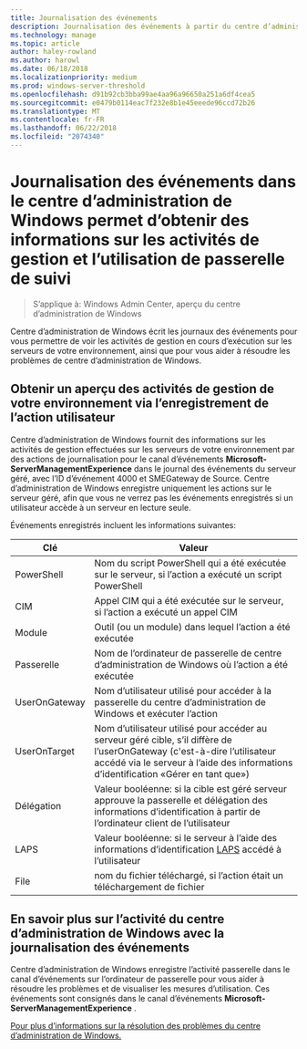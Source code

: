 ```yaml
---
title: Journalisation des événements
description: Journalisation des événements à partir du centre d’administration de Windows (Honolulu Project)
ms.technology: manage
ms.topic: article
author: haley-rowland
ms.author: harowl
ms.date: 06/18/2018
ms.localizationpriority: medium
ms.prod: windows-server-threshold
ms.openlocfilehash: d91b92cb3bba99ae4aa96a96650a251a6df4cea5
ms.sourcegitcommit: e0479b0114eac7f232e8b1e45eeede96ccd72b26
ms.translationtype: MT
ms.contentlocale: fr-FR
ms.lasthandoff: 06/22/2018
ms.locfileid: "2074340"
---
```

# <a name="use-event-logging-in-windows-admin-center-to-gain-insight-into-management-activities-and-track-gateway-usage"></a>Journalisation des événements dans le centre d’administration de Windows permet d’obtenir des informations sur les activités de gestion et l’utilisation de passerelle de suivi

>S’applique à: Windows Admin Center, aperçu du centre d’administration de Windows

Centre d’administration de Windows écrit les journaux des événements pour vous permettre de voir les activités de gestion en cours d’exécution sur les serveurs de votre environnement, ainsi que pour vous aider à résoudre les problèmes de centre d’administration de Windows.

## <a name="gain-insight-into-management-activities-in-your-environment-through-user-action-logging"></a>Obtenir un aperçu des activités de gestion de votre environnement via l’enregistrement de l’action utilisateur

Centre d’administration de Windows fournit des informations sur les activités de gestion effectuées sur les serveurs de votre environnement par des actions de journalisation pour le canal d’événements **Microsoft-ServerManagementExperience** dans le journal des événements du serveur géré, avec l’ID d’événement 4000 et SMEGateway de Source. Centre d’administration de Windows enregistre uniquement les actions sur le serveur géré, afin que vous ne verrez pas les événements enregistrés si un utilisateur accède à un serveur en lecture seule.

Événements enregistrés incluent les informations suivantes:

| Clé           | Valeur                                                                                              |
|---------------|----------------------------------------------------------------------------------------------------|
| PowerShell    | Nom du script PowerShell qui a été exécutée sur le serveur, si l’action a exécuté un script PowerShell |
| CIM           | Appel CIM qui a été exécutée sur le serveur, si l’action a exécuté un appel CIM                        |
| Module        | Outil (ou un module) dans lequel l’action a été exécutée                                                     |
| Passerelle       | Nom de l’ordinateur de passerelle de centre d’administration de Windows où l’action a été exécutée                     |
| UserOnGateway | Nom d’utilisateur utilisé pour accéder à la passerelle du centre d’administration de Windows et exécuter l’action                    |
| UserOnTarget  | Nom d’utilisateur utilisé pour accéder au serveur géré cible, s’il diffère de l’userOnGateway (c'est-à-dire l’utilisateur accédé via le serveur à l’aide des informations d’identification «Gérer en tant que») |
| Délégation    | Valeur booléenne: si la cible est géré serveur approuve la passerelle et délégation des informations d’identification à partir de l’ordinateur client de l’utilisateur             |
| LAPS          | Valeur booléenne: si le serveur à l’aide des informations d’identification [LAPS](https://technet.microsoft.com/mt227395.aspx) accédé à l’utilisateur                          |
| File          | nom du fichier téléchargé, si l’action était un téléchargement de fichier                                |

## <a name="learn-about-windows-admin-center-activity-with-event-logging"></a>En savoir plus sur l’activité du centre d’administration de Windows avec la journalisation des événements

Centre d’administration de Windows enregistre l’activité passerelle dans le canal d’événements sur l’ordinateur de passerelle pour vous aider à résoudre les problèmes et de visualiser les mesures d’utilisation. Ces événements sont consignés dans le canal d’événements **Microsoft-ServerManagementExperience** .

[Pour plus d’informations sur la résolution des problèmes du centre d’administration de Windows.](troubleshooting.md)
